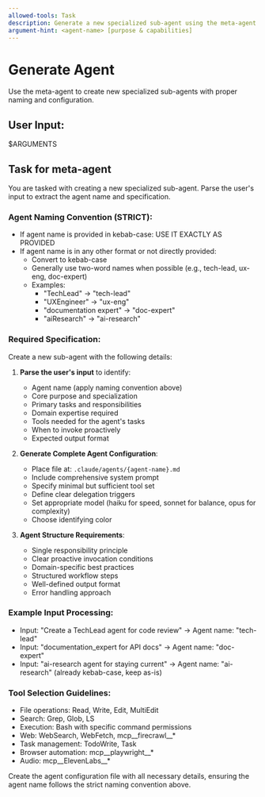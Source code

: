 ```yaml
---
allowed-tools: Task
description: Generate a new specialized sub-agent using the meta-agent
argument-hint: <agent-name> [purpose & capabilities]
---
```


# Generate Agent
Use the meta-agent to create new specialized sub-agents with proper naming and configuration.

## User Input:
$ARGUMENTS

## Task for meta-agent

You are tasked with creating a new specialized sub-agent. Parse the user's input to extract the agent name and specification.

### Agent Naming Convention (STRICT):
- If agent name is provided in kebab-case: USE IT EXACTLY AS PROVIDED
- If agent name is in any other format or not directly provided:
  - Convert to kebab-case
  - Generally use two-word names when possible (e.g., tech-lead, ux-eng, doc-expert)
  - Examples:
    - "TechLead" → "tech-lead"
    - "UXEngineer" → "ux-eng"
    - "documentation expert" → "doc-expert"
    - "aiResearch" → "ai-research"

### Required Specification:

Create a new sub-agent with the following details:

1. **Parse the user's input** to identify:
   - Agent name (apply naming convention above)
   - Core purpose and specialization
   - Primary tasks and responsibilities
   - Domain expertise required
   - Tools needed for the agent's tasks
   - When to invoke proactively
   - Expected output format

2. **Generate Complete Agent Configuration**:
   - Place file at: `.claude/agents/{agent-name}.md`
   - Include comprehensive system prompt
   - Specify minimal but sufficient tool set
   - Define clear delegation triggers
   - Set appropriate model (haiku for speed, sonnet for balance, opus for complexity)
   - Choose identifying color

3. **Agent Structure Requirements**:
   - Single responsibility principle
   - Clear proactive invocation conditions
   - Domain-specific best practices
   - Structured workflow steps
   - Well-defined output format
   - Error handling approach

### Example Input Processing:
- Input: "Create a TechLead agent for code review"
  → Agent name: "tech-lead"
- Input: "documentation_expert for API docs"
  → Agent name: "doc-expert"
- Input: "ai-research agent for staying current"
  → Agent name: "ai-research" (already kebab-case, keep as-is)

### Tool Selection Guidelines:
- File operations: Read, Write, Edit, MultiEdit
- Search: Grep, Glob, LS
- Execution: Bash with specific command permissions
- Web: WebSearch, WebFetch, mcp__firecrawl__*
- Task management: TodoWrite, Task
- Browser automation: mcp__playwright__*
- Audio: mcp__ElevenLabs__*

Create the agent configuration file with all necessary details, ensuring the agent name follows the strict naming convention above.
